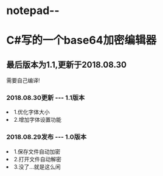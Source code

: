 # notepad--
<h1>C#写的一个base64加密编辑器</h1>
<h2>最后版本为1.1,更新于2018.08.30</h1>
<p>需要自己编译!</p>
<h3>2018.08.30更新 --- 1.1版本</h3>
<li>1.优化字体大小</li>
<li>2.增加字体设置功能</li>

<h3>2018.08.29发布 --- 1.0版本</h3>
<li>1.保存文件自动加密</li>
<li>2.打开文件自动解密</li>
<li>3.没了...就是这么闲</li>
